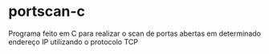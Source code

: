 # portscan-c
Programa feito em C para realizar o scan de portas abertas em determinado endereço IP utilizando o protocolo TCP 
